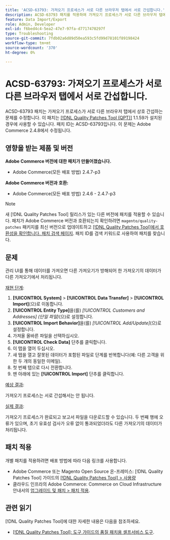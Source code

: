 ```yaml
---
title: 'ACSD-63793: 가져오기 프로세스가 서로 다른 브라우저 탭에서 서로 간섭합니다.'
description: ACSD-63793 패치를 적용하여 가져오기 프로세스가 서로 다른 브라우저 탭에서 서로 간섭하는 Adobe Commerce 문제를 수정합니다.
feature: Data Import/Export
role: Admin, Developer
exl-id: f6bed4c4-5ea2-47e7-97fa-d7717470297f
type: Troubleshooting
source-git-commit: 7fdb02a6d89d50ea593c5fd99d78101f89198424
workflow-type: tm+mt
source-wordcount: '370'
ht-degree: 0%

---
```


# ACSD-63793: 가져오기 프로세스가 서로 다른 브라우저 탭에서 서로 간섭합니다.

ACSD-63793 패치는 가져오기 프로세스가 서로 다른 브라우저 탭에서 상호 간섭하는 문제를 수정합니다. 이 패치는 [[!DNL Quality Patches Tool (QPT)]](/help/tools/quality-patches-tool/quality-patches-tool-to-self-serve-quality-patches.md) 1.1.59가 설치된 경우에 사용할 수 있습니다. 패치 ID는 ACSD-63793입니다. 이 문제는 Adobe Commerce 2.4.8에서 수정됩니다.

## 영향을 받는 제품 및 버전

**Adobe Commerce 버전에 대한 패치가 만들어졌습니다.**

* Adobe Commerce(모든 배포 방법) 2.4.7-p3

**Adobe Commerce 버전과 호환:**

* Adobe Commerce(모든 배포 방법) 2.4.6 - 2.4.7-p3

>[!NOTE]
>
>새 [!DNL Quality Patches Tool] 릴리스가 있는 다른 버전에 패치를 적용할 수 있습니다. 패치가 Adobe Commerce 버전과 호환되는지 확인하려면 `magento/quality-patches` 패키지를 최신 버전으로 업데이트하고 [[!DNL Quality Patches Tool]에서 호환성을 확인합니다. 패치 검색 페이지](https://experienceleague.adobe.com/tools/commerce-quality-patches/index.html?lang=ko). 패치 ID를 검색 키워드로 사용하여 패치를 찾습니다.

## 문제

관리 UI를 통해 데이터를 가져오면 다른 가져오기가 방해되어 한 가져오기의 데이터가 다른 가져오기에서 처리됩니다.

<u>재현 단계</u>:

1. **[!UICONTROL System]** > **[!UICONTROL Data Transfer]** > **[!UICONTROL Import]**(으)로 이동합니다.
1. **[!UICONTROL Entity Type]**&#x200B;을(를) *[!UICONTROL Customers and Addresses] (단일 파일)*(으)로 설정합니다.
1. **[!UICONTROL Import Behavior]**&#x200B;을(를) *[!UICONTROL Add/Update]*(으)로 설정합니다.
1. 가져올 올바른 파일을 선택하십시오.
1. **[!UICONTROL Check Data]** 단추를 클릭합니다.
1. 이 탭을 열어 두십시오.
1. 새 탭을 열고 잘못된 데이터가 포함된 파일로 단계를 반복합니다(예: 다른 고객을 위한 두 개의 동일한 이메일).
1. 첫 번째 탭으로 다시 전환합니다.
1. 맨 아래에 있는 **[!UICONTROL Import]** 단추를 클릭합니다.

<u>예상 결과</u>:

가져오기 프로세스는 서로 간섭해서는 안 됩니다.

<u>실제 결과</u>:

가져오기 프로세스가 완료되고 보고서 파일을 다운로드할 수 있습니다. 두 번째 행에 오류가 있으며, 초기 유효성 검사가 오류 없이 통과되었더라도 다른 가져오기의 데이터가 처리됩니다.

## 패치 적용

개별 패치를 적용하려면 배포 방법에 따라 다음 링크를 사용합니다.

* Adobe Commerce 또는 Magento Open Source 온-프레미스: [!DNL Quality Patches Tool] 가이드의 [[!DNL Quality Patches Tool] > 사용량](/help/tools/quality-patches-tool/usage.md)
* 클라우드 인프라의 Adobe Commerce: Commerce on Cloud Infrastructure 안내서의 [업그레이드 및 패치 > 패치 적용](https://experienceleague.adobe.com/docs/commerce-cloud-service/user-guide/develop/upgrade/apply-patches.html?lang=ko).

## 관련 읽기

[!DNL Quality Patches Tool]에 대한 자세한 내용은 다음을 참조하세요.

* [[!DNL Quality Patches Tool]: 도구 가이드의 품질 패치용 셀프서비스 도구](/help/tools/quality-patches-tool/quality-patches-tool-to-self-serve-quality-patches.md).
